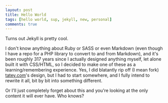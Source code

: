 ```yaml
---
layout: post
title: Hello World
tags: [hello world, sup, jekyll, new, personal]
comments: true
---
```


Turns out Jekyll is pretty cool.

I don't know anything about Ruby or SASS or even Markdown (even though I have a repo for a PHP library to convert to and from Markdown), and it's been roughly 317 years since I actually designed anything myself, let alone built it with CSS/HTML, so I decided to make one of these as a learning/remembering experience. Yes, I did blatantly rip off (I mean fork) [tatey.com](http://tatey.com)'s design, but I had to start somewhere, and I fully intend to rewrite it all, bit by bit into something different. 

Or I'll just completely forget about this and you're looking at the only content it will ever have. Who knows?